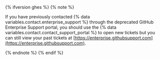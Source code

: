 {% ifversion ghes %}
{% note %}

If you have previously contacted {% data variables.contact.enterprise_support %} through the deprecated GitHub Enterprise Support portal, you should use the {% data variables.contact.contact_support_portal %} to open new tickets but you can still view your past tickets at [https://enterprise.githubsupport.com](https://enterprise.githubsupport.com).

{% endnote %}
{% endif %}